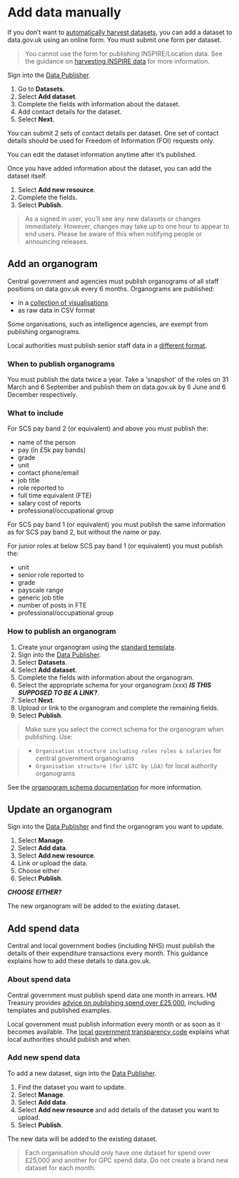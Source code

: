 # Add data manually

If you don’t want to [automatically harvest datasets](harvest_data/), you can add a dataset to data.gov.uk using an online form. You must submit one form per dataset.

>You cannot use the form for publishing INSPIRE/Location data. See the guidance on [harvesting INSPIRE data](inspire/) for more information.

Sign into the [Data Publisher](https://ckan.publishing.service.gov.uk/).

1. Go to **Datasets**.
1. Select **Add dataset**.
1. Complete the fields with information about the dataset.
1. Add contact details for the dataset.
1. Select **Next**.

You can submit 2 sets of contact details per dataset. One set of contact details should be used for Freedom of Information (FOI) requests only.

You can edit the dataset information anytime after it’s published.

Once you have added information about the dataset, you can add the dataset itself.

1. Select **Add new resource**.
1. Complete the fields.
1. Select **Publish**.

>As a signed in user, you’ll see any new datasets or changes immediately. However, changes may take up to one hour to appear to end users. Please be aware of this when notifying people or announcing releases.

## Add an organogram

Central government and agencies must publish organograms of all staff positions on data.gov.uk every 6 months. Organograms are published:

* in a [collection of visualisations](https://data.gov.uk/organogram/)
* as raw data in CSV format

Some organisations, such as intelligence agencies, are exempt from publishing organograms.

Local authorities must publish senior staff data in a [different format](http://schemas.opendata.esd.org.uk/OrganisationStructure).

### When to publish organograms

You must publish the data twice a year. Take a ‘snapshot’ of the roles on 31 March and 6 September and publish them on data.gov.uk by 6 June and 6 December respectively.

### What to include

For SCS pay band 2 (or equivalent) and above you must publish the:

* name of the person
* pay (in £5k pay bands)
* grade
* unit
* contact phone/email
* job title
* role reported to
* full time equivalent (FTE)
* salary cost of reports
* professional/occupational group

For SCS pay band 1 (or equivalent) you must publish the same information as for SCS pay band 2, but without the name or pay.

For junior roles at below SCS pay band 1 (or equivalent) you must publish the:

* unit
* senior role reported to
* grade
* payscale range
* generic job title
* number of posts in FTE
* professional/occupational group

### How to publish an organogram

1. Create your organogram using the [standard template](https://ckan.publishing.service.gov.uk/publisher-files/Blank_Organogram_Template_latest.xls).
2. Sign into the [Data Publisher](https://ckan.publishing.service.gov.uk/).
3. Select **Datasets**.
4. Select **Add dataset**.
5. Complete the fields with information about the organogram.
6. Select the appropriate schema for your organogram (xxx) ***IS THIS SUPPOSED TO BE A LINK?***.
7. Select **Next**.
8. Upload or link to the organogram and complete the remaining fields.
9. Select **Publish**.

>Make sure you select the correct schema for the organogram when publishing. Use:

>* `Organisation structure including roles roles & salaries` for central government organograms
>* `Organisation structure (for LGTC by LGA)` for local authority organograms

See the [organogram schema documentation](https://github.com/datagovuk/schemas/tree/master/organogram) for more information.  

## Update an organogram

Sign into the [Data Publisher](https://ckan.publishing.service.gov.uk/) and find the organogram you want to update.

1. Select **Manage**.
1. Select **Add data**.
1. Select **Add new resource**.  
1. Link or upload the data.
1. Choose either
1. Select **Publish**.

***CHOOSE EITHER?***

The new organogram will be added to the existing dataset.

## Add spend data

Central and local government bodies (including NHS) must publish the details of their expenditure transactions every month. This guidance explains how to add these details to data.gov.uk.

### About spend data

Central government must publish spend data one month in arrears. HM Treasury provides [advice on publishing spend over £25,000](https://www.gov.uk/government/publications/guidance-for-publishing-spend-over-25000), including templates and published examples.

Local government must publish information every month or as soon as it becomes available. The [local government transparency code](https://www.gov.uk/government/publications/local-government-transparency-code-2015) explains what local authorities should publish and when.  

### Add new spend data

To add a new dataset, sign into the [Data Publisher](https://ckan.publishing.service.gov.uk/).  

1. Find the dataset you want to update.
1. Select **Manage**.
1. Select **Add data**.
1. Select **Add new resource** and add details of the dataset you want to upload.
1. Select **Publish**.

The new data will be added to the existing dataset.

>Each organisation should only have one dataset for spend over £25,000 and another for GPC spend data. Do not create a brand new dataset for each month.
